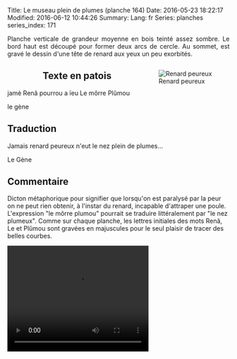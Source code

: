 Title: Le museau plein de plumes (planche 164)
Date: 2016-05-23 18:22:17
Modified: 2016-06-12 10:44:26
Summary: 
Lang: fr
Series: planches
series_index: 171

<p style="text-align:justify;">Planche verticale de grandeur moyenne en bois teinté assez sombre. Le bord haut est découpé pour former deux arcs de cercle. Au sommet, est gravé le dessin d'une tête de renard aux yeux un peu exorbités.</p>
<figure class="image-block" style="float: right;">
  <img alt="Renard peureux" src="{static}/images/planche_164_detail_dessin.png">
  <figcaption style="max-width: 264px">Renard peureux</figcaption>
</figure>



<figure class="image-block" style="float: left;">
  <img alt="" src="{static}/images/planche_164.png">
  <figcaption style="max-width: 230px"></figcaption>
</figure>

## Texte en patois
jamè  Renâ  pourrou  a  ïeu  Le  môrre  Plûmou

le gène

## Traduction
Jamais renard peureux n'eut le nez plein de plumes…

Le Gène

## Commentaire
 Dicton métaphorique pour signifier que lorsqu'on est paralysé par la peur on ne peut rien obtenir, à l'instar du renard, incapable d'attraper une poule.
L'expression "le môrre plumou" pourrait se traduire littéralement par "le nez plumeux".
Comme sur chaque planche, les lettres initiales des mots Renâ, Le et Plûmou sont gravées en majuscules pour le seul plaisir de tracer des belles courbes.

<video width="320" height="240" controls>
  <source src="https://d1njpgd0ygatdn.cloudfront.net/video_164-2.mp4" type="video/mp4">
</video>
